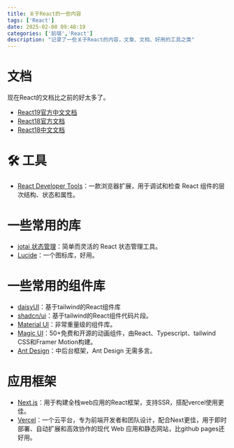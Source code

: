 ```yaml
---
title: 关于React的一些内容
tags: ['React']
date: 2025-02-08 09:48:19
categories: ['前端','React']
description: "记录了一些关于React的内容，文章、文档、好用的工具之类"
---
```


# 文档

现在React的文档比之前的好太多了。

- [React19官方中文文档](https://zh-hans.react.dev/)
- [React18官方文档](https://18.react.dev/)
- [React18中文文档](https://react18.docschina.org/reference/react)

# 🛠️ 工具

- [React Developer Tools](https://microsoftedge.microsoft.com/addons/detail/react-developer-tools/gpphkfbcpidddadnkolkpfckpihlkkil?refid=bingshortanswersdownload)：一款浏览器扩展，用于调试和检查 React 组件的层次结构、状态和属性。

# 一些常用的库

- [jotai 状态管理](https://jotai.org/)：简单而灵活的 React 状态管理工具。
- [Lucide](https://lucide.dev/)：一个图标库，好用。

# 一些常用的组件库

- [daisyUI](https://daisyui.com/)：基于tailwind的React组件库
- [shadcn/ui](https://ui.shadcn.com/docs)：基于tailwind的React组件代码片段。
- [Material UI](https://mui.com/material-ui/getting-started/)：非常重量级的组件库。
- [Magic UI](https://magicui.design/)：50+免费和开源的动画组件，由React、Typescript、tailwind CSS和Framer Motion构建。
- [Ant Design](https://ant-design.antgroup.com/index-cn)：中后台框架，Ant Design 无需多言。

# 应用框架

- [Next.js](https://nextjs.org/docs)：用于构建全栈web应用的React框架，支持SSR，搭配vercel使用更佳。
- [Vercel](https://vercel.com/)：一个云平台，专为前端开发者和团队设计，配合Next更佳，用于即时部署、自动扩展和高效协作的现代 Web 应用和静态网站，比github pages还好用。

